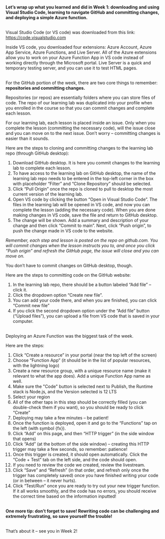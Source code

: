 **Let’s wrap up what you learned and did in Week 1: downloading and using Visual Studio Code, learning to navigate GitHub and committing changes, and deploying a simple Azure function.**
<br><br/>

Visual Studio Code (or VS code) was downloaded from this link: https://code.visualstudio.com

Inside VS code, you downloaded four extensions: Azure Account, Azure App Service, Azure Functions, and Live Server. All of the Azure extensions allow you to work on your Azure Function App in VS code instead of working directly through the Microsoft portal. Live Server is a quick and temporary testing server, and you can use it to test HTML pages.
<br><br/>

For the GitHub portion of the week, there are two core things to remember: **repositories and committing changes.**

Repositories (or repos) are essentially folders where you can store files of code. The repo of our learning lab was duplicated into your profile when you enrolled in the course so that you can commit changes and complete each lesson.

For our learning lab, each lesson is placed inside an issue. Only when you complete the lesson (committing the necessary code), will the issue close and you can move on to the next issue. Don’t worry – committing changes is easier than it sounds.

Here are the steps to cloning and committing changes to the learning lab repo (through GitHub desktop):

1. Download GitHub desktop. It is here you commit changes to the learning lab to complete each lesson.
2. To have access to the learning lab on GitHub desktop, the name of the learning lab repo needs to be entered in the top-left corner in the box with placeholder “Filter” and “Clone Repository” should be selected.
3. Click “Pull Origin” once the repo is cloned to pull to desktop the most current version of the learning lab.
4. Open VS code by clicking the button “Open in Visual Studio Code”. The files in the learning lab will be opened in VS code, and now you can complete the lesson (adding the necessary code). When you are done making changes in VS code, save the file and return to GitHub desktop.
5. The change will be shown. Add a summary and description of your change and then click “Commit to main”. Next, click “Push origin”, to push the change made in VS code to the website.

*Remember, each step and lesson is posted on the repo on github.com. You will commit changes when the lesson instructs you to, and once you click “Push origin” and refresh the GitHub page, the issue will close and you can move on.*

You don’t have to commit changes on GitHub desktop, though.

Here are the steps to committing code on the GitHub website:

1. In the learning lab repo, there should be a button labeled “Add file” – click it.
2. Click the dropdown option “Create new file”.
3. You can add your code there, and when you are finished, you can click “Commit new file”
4. If you click the second dropdown option under the “Add file” button (“Upload files”), you can upload a file from VS code that is saved in your computer.
<br><br/>

Deploying an Azure Function was the biggest task of the week.

Here are the steps:

1. Click “Create a resource” in your portal (near the top left of the screen)
2. Choose “Function App” (it should be in the list of popular resources, with the lightning logo)
3. Create a new resource group, with a unique resource name (make it relevant to what the app does). Add a unique Function App name as well.
4. Make sure the "Code" button is selected next to Publish, the Runtime stack is Node.js, and the Version selected is 12 LTS
5. Select your region
6. All of the other taps in this step should be correctly filled (you can double-check them if you want), so you should be ready to click “Create”
7. Deploying may take a few minutes – be patient!
8. Once the function is deployed, open it and go to the “Functions” tap on the left (with symbol {fx}).
9. Click “Add” on this page, and then “HTTP trigger” (in the side window that opens)
10. Click “Add” (at the bottom of the side window) – creating this HTTP trigger may take a few seconds, so remember: patience!
11. Once this trigger is created, it should open automatically. Click the “Code + Test” tab on the left side, and the code should open.
12. If you need to review the code we created, review the livestream.
13. Click “Save” and “Refresh” (in that order, and refresh only once the trigger has completely saved) once you have finished writing your code (or in between – it never hurts).
14. Click “Test/Run” once you are ready to try out your new trigger function. If it all works smoothly, and the code has no errors, you should receive the correct time based on the information inputted!
<br><br/>

**One more tip: don’t forget to save! Rewriting code can be challenging and extremely frustrating, so save yourself the trouble!**
<br><br/>

That’s about it – see you in Week 2!
